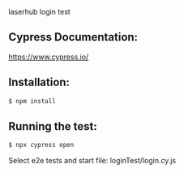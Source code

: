 laserhub login test

## Cypress Documentation:

https://www.cypress.io/

## Installation:

```bash
$ npm install
```

## Running the test:

```bash
$ npx cypress open
```

Select e2e tests and start file:
loginTest/login.cy.js